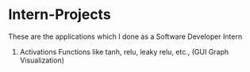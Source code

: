 # Intern-Projects
These are the applications which I done as a Software Developer Intern
1) Activations Functions like tanh, relu, leaky relu, etc., (GUI Graph Visualization)

